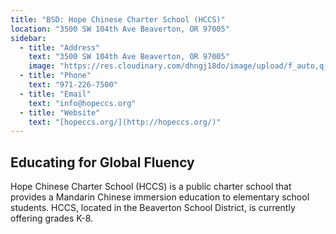 ```yaml
---
title: "BSD: Hope Chinese Charter School (HCCS)"
location: "3500 SW 104th Ave Beaverton, OR 97005"
sidebar:
  - title: "Address"
    text: "3500 SW 104th Ave Beaverton, OR 97005"
    image: "https://res.cloudinary.com/dhngj18do/image/upload/f_auto,q_auto/v1/images/activities/hopeccs_jm0f05dhb4wwcklkh2ii"
  - title: "Phone"
    text: "971-226-7500"
  - title: "Email"
    text: "info@hopeccs.org"
  - title: "Website"
    text: "[hopeccs.org/](http://hopeccs.org/)"
---
```


## Educating for Global Fluency

Hope Chinese Charter School (HCCS) is a public charter school that provides a Mandarin Chinese immersion education to elementary school students. HCCS, located in the Beaverton School District, is currently offering grades K-8.
